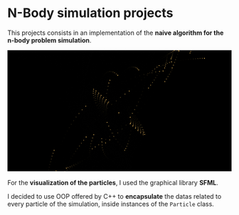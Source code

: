 # N-Body simulation projects

This projects consists in an implementation of the **naive algorithm for the n-body problem simulation**.

![alt text](image.png)

For the **visualization of the particles**, I used the graphical library **SFML**.

I decided to use OOP offered by C++ to **encapsulate** the datas related to every particle of the simulation, inside instances of the `Particle` class.

